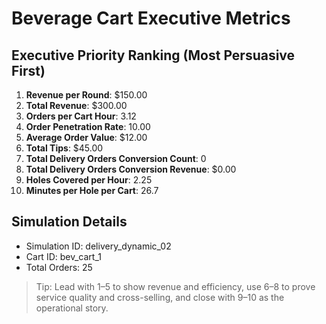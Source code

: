 # Beverage Cart Executive Metrics

## Executive Priority Ranking (Most Persuasive First)
1. **Revenue per Round**: $150.00
2. **Total Revenue**: $300.00
3. **Orders per Cart Hour**: 3.12
4. **Order Penetration Rate**: 10.00
5. **Average Order Value**: $12.00
6. **Total Tips**: $45.00
7. **Total Delivery Orders Conversion Count**: 0
8. **Total Delivery Orders Conversion Revenue**: $0.00
9. **Holes Covered per Hour**: 2.25
10. **Minutes per Hole per Cart**: 26.7

## Simulation Details
- Simulation ID: delivery_dynamic_02
- Cart ID: bev_cart_1
- Total Orders: 25

> Tip: Lead with 1–5 to show revenue and efficiency, use 6–8 to prove service quality and cross-selling, and close with 9–10 as the operational story.
